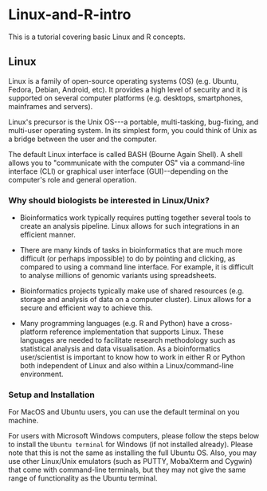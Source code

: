 # Linux-and-R-intro

This is a tutorial covering basic Linux and R concepts. 

## Linux

Linux is a family of open-source operating systems (OS) (e.g. Ubuntu, Fedora, Debian, Android, etc). It provides a high level of security and it is supported on several computer platforms (e.g. desktops, smartphones, mainframes and servers). 

Linux's precursor is the Unix OS---a portable, multi-tasking, bug-fixing, and multi-user operating system. In its simplest form, you could think of Unix as a bridge between the user and the computer.

The default Linux interface is called BASH (Bourne Again Shell). A shell allows you to "communicate with the computer OS" via a command-line interface (CLI) or graphical user interface (GUI)--depending on the computer's role and general operation. 
 

### Why should biologists be interested in Linux/Unix?

- Bioinformatics work typically requires putting together several tools to create an analysis pipeline. Linux allows for such integrations in an efficient manner. 

- There are many kinds of tasks in bioinformatics that are much more difficult (or perhaps impossible) to do by pointing and clicking, as compared to using a command line interface. For example, it is difficult to analyse millions of genomic variants using spreadsheets. 

- Bioinformatics projects typically make use of shared resources (e.g. storage and analysis of data on a computer cluster). Linux allows for a secure and efficient way to achieve this. 

- Many programming languages (e.g. R and Python) have a cross-platform reference implementation that supports Linux. These languages are needed to facilitate research methodology such as statistical analysis and data visualisation. As a bioinformatics user/scientist is important to know how to work in either R or Python both independent of Linux and also within a Linux/command-line environment. 


### Setup and Installation

For MacOS and Ubuntu users, you can use the default terminal on you machine. 

For users with Microsoft Windows computers, please follow the steps below to install the ``Ubuntu terminal`` for Windows (if not installed already). 
Please note that this is not the same as installing the full Ubuntu OS. Also, you may use other Linux/Unix emulators (such as PUTTY, MobaXterm and Cygwin) that come with command-line terminals, but they may not give the same range of functionality as the Ubuntu terminal. 
